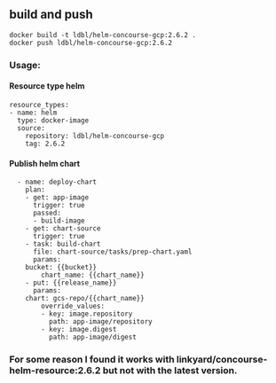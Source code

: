 ## build and push 
```
docker build -t ldbl/helm-concourse-gcp:2.6.2 .
docker push ldbl/helm-concourse-gcp:2.6.2
```
### Usage: 
#### Resource type helm 
```
resource_types:
- name: helm
  type: docker-image
  source:
    repository: ldbl/helm-concourse-gcp
    tag: 2.6.2
```

#### Publish helm chart 

```
  - name: deploy-chart
    plan:
    - get: app-image
      trigger: true
      passed:
      - build-image
    - get: chart-source
      trigger: true
    - task: build-chart
      file: chart-source/tasks/prep-chart.yaml
      params:
	bucket: {{bucket}}
        chart_name: {{chart_name}}
    - put: {{release_name}}
      params:
	chart: gcs-repo/{{chart_name}}
        override_values:
        - key: image.repository
          path: app-image/repository
        - key: image.digest
          path: app-image/digest
```

### For some reason I found it works with linkyard/concourse-helm-resource:2.6.2 but not with the latest version.

